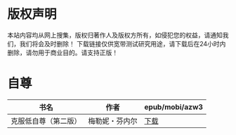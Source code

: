 # 版权声明

本站内容均从网上搜集，版权归著作人及版权方所有，如侵犯您的权益，请通知我们，我们将会及时删除！ 下载链接仅供宽带测试研究用途，请下载后在24小时内删除，请勿用于商业目的。请支持正版！

# 自尊

| 书名 | 作者 | epub/mobi/azw3 |
| --- | --- | --- |
| 克服低自尊（第二版） | 梅勒妮・芬内尔 | [下载](https://url89.ctfile.com/f/31084289-1357051270-abaeb1?p=8866) |
